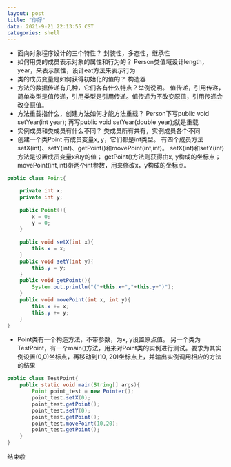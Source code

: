 ```yaml
---
layout: post
title: "你好"
data: 2021-9-21 22:13:55 CST
categories: shell
---
```

* 面向对象程序设计的三个特性？
封装性，多态性，继承性
* 如何用类的成员表示对象的属性和行为的？
Person类值域设计length，year，来表示属性，设计eat方法来表示行为
* 类的成员变量是如何获得初始化的值的？
构造器
* 方法的数据传递有几种，它们各有什么特点？举例说明。
值传递，引用传递，简单类型是值传递，引用类型是引用传递。值传递为不改变原值，引用传递会改变原值。
* 方法重载指什么，创建方法如何才能方法重载？
Person下写public void setYear(int year); 再写public void setYear(double year);就是重载
* 实例成员和类成员有什么不同？
 类成员所有共有，实例成员各个不同
* 创建一个类Point
有成员变量x, y，它们都是int类型。
有四个成员方法setX(int)、setY(int)、getPoint()和movePoint(int,int)。
setX(int)和setY(int)方法是设置成员变量x和y的值；
getPoint()方法则获得由x, y构成的坐标点；
movePoint(int,int)带两个int参数，用来修改x，y构成的坐标点。
```java
public class Point{

    private int x;
    private int y;
    
    public Point(){
        x = 0;
        y = 0;
    }
    
    public void setX(int x){
        this.x = x;
    }
    public void setY(int y){
        this.y = y;
    }
    public void getPoint(){
        System.out.println("("+this.x+","+this.y+")");
    }
    public void movePoint(int x, int y){
        this.x += x;
        this.y += y;
    }
}
```
* Point类有一个构造方法，不带参数，为x, y设置原点值。
另一个类为TestPoint，有一个main()方法，用来对Point类的实例进行测试。要求为其实例设置(0,0)坐标点，再移动到(10, 20)坐标点上，并输出实例调用相应的方法的结果

```java
public class TestPoint{
    public static void main(String[] args){
        Point point_test = new Pointer();
        point_test.setX(0);
        point_test.getPoint();
        point_test.setY(0);
        point_test.getPoint();
        point_test.movePoint(10,20);
        point_test.getPoint();
    }
}

```
结束啦
